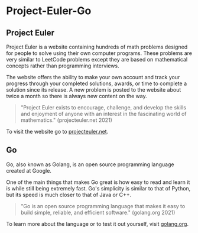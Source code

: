 # Project-Euler-Go

## Project Euler
Project Euler is a website containing hundreds of math problems designed for people to solve using their own computer programs. These problems are very similar to LeetCode problems except they are based on mathematical concepts rather than programming interviews.

The website offers the ability to make your own account and track your progress through your completed solutions, awards, or time to complete a solution since its release. A new problem is posted to the website about twice a month so there is always new content on the way.

>"Project Euler exists to encourage, challenge, and develop the skills and enjoyment of anyone with an interest in the fascinating world of mathematics." (projecteuler.net 2021)

To visit the website go to [projecteuler.net](https://projecteuler.net).

## Go
Go, also known as Golang, is an open source programming language created at Google.

One of the main things that makes Go great is how easy to read and learn it is while still being extremely fast. Go's simplicity is similar to that of Python, but its speed is much closer to that of Java or C++.

>"Go is an open source programming language that makes it easy to build simple, reliable, and efficient software." (golang.org 2021)

To learn more about the language or to test it out yourself, visit [golang.org](https://golang.org).
